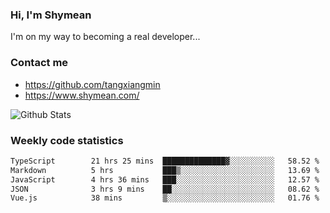 ### Hi, I'm Shymean

I'm on my way to becoming a real developer...

### Contact me

- <https://github.com/tangxiangmin>
- <https://www.shymean.com/>

![Github Stats](https://github-readme-stats.vercel.app/api?username=tangxiangmin&show_icons=true&theme=dark)


###  Weekly code statistics

<!--START_SECTION:waka-->

```txt
TypeScript        21 hrs 25 mins  ██████████████▓░░░░░░░░░░   58.52 %
Markdown          5 hrs           ███▒░░░░░░░░░░░░░░░░░░░░░   13.69 %
JavaScript        4 hrs 36 mins   ███░░░░░░░░░░░░░░░░░░░░░░   12.57 %
JSON              3 hrs 9 mins    ██░░░░░░░░░░░░░░░░░░░░░░░   08.62 %
Vue.js            38 mins         ▒░░░░░░░░░░░░░░░░░░░░░░░░   01.76 %
```

<!--END_SECTION:waka-->